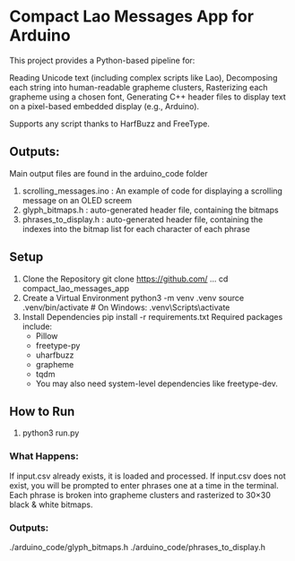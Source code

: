# Compact Lao Messages App for Arduino

This project provides a Python-based pipeline for:

Reading Unicode text (including complex scripts like Lao),
Decomposing each string into human-readable grapheme clusters,
Rasterizing each grapheme using a chosen font,
Generating C++ header files to display text on a pixel-based embedded display (e.g., Arduino).

Supports any script thanks to HarfBuzz and FreeType.

## Outputs:

Main output files are found in the arduino_code folder

1. scrolling_messages.ino : An example of code for displaying a scrolling message on an OLED screem
2. glyph_bitmaps.h : auto-generated header file, containing the bitmaps
3. phrases_to_display.h : auto-generated header file, containing the indexes into the bitmap list for each character of each phrase

## Setup

1. Clone the Repository
git clone https://github.com/ ...
cd compact_lao_messages_app
2. Create a Virtual Environment
python3 -m venv .venv
source .venv/bin/activate   # On Windows: .venv\Scripts\activate
3. Install Dependencies
pip install -r requirements.txt
Required packages include:
    * Pillow
    * freetype-py
    * uharfbuzz
    * grapheme
    * tqdm
    * You may also need system-level dependencies like freetype-dev.

## How to Run

1. python3 run.py

### What Happens:
If input.csv already exists, it is loaded and processed.
If input.csv does not exist, you will be prompted to enter phrases one at a time in the terminal.
Each phrase is broken into grapheme clusters and rasterized to 30×30 black & white bitmaps.
### Outputs:
./arduino_code/glyph_bitmaps.h
./arduino_code/phrases_to_display.h


